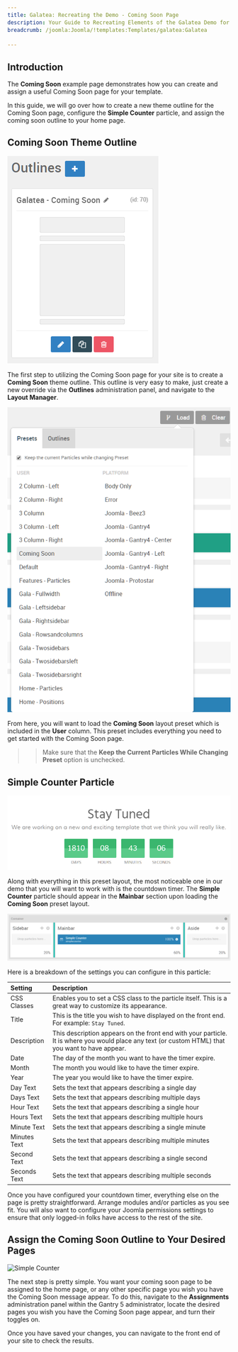 ```yaml
---
title: Galatea: Recreating the Demo - Coming Soon Page
description: Your Guide to Recreating Elements of the Galatea Demo for Joomla
breadcrumb: /joomla:Joomla/!templates:Templates/galatea:Galatea

---
```


## Introduction

The **Coming Soon** example page demonstrates how you can create and assign a useful Coming Soon page for your template. 

In this guide, we will go over how to create a new theme outline for the Coming Soon page, configure the **Simple Counter** particle, and assign the coming soon outline to your home page.

## Coming Soon Theme Outline

![Coming Soon](assets/comingsoon_1.png)

The first step to utilizing the Coming Soon page for your site is to create a **Coming Soon** theme outline. This outline is very easy to make, just create a new override via the **Outlines** administration panel, and navigate to the **Layout Manager**. 

![Coming Soon](assets/comingsoon_2.png)

From here, you will want to load the **Coming Soon** layout preset which is included in the **User** column. This preset includes everything you need to get started with the Coming Soon page.

>> Make sure that the **Keep the Current Particles While Changing Preset** option is unchecked.

## Simple Counter Particle

![Simple Counter](assets/comingsoon_4.png)

Along with everything in this preset layout, the most noticeable one in our demo that you will want to work with is the countdown timer. The **Simple Counter** particle should appear in the **Mainbar** section upon loading the **Coming Soon** preset layout. 

![Simple Counter](assets/comingsoon_3.png)

Here is a breakdown of the settings you can configure in this particle:

| Setting      | Description                                                                                                                                       |
| :-----       | :-----                                                                                                                                            |
| CSS Classes  | Enables you to set a CSS class to the particle itself. This is a great way to customize its appearance.                                           |
| Title        | This is the title you wish to have displayed on the front end. For example: `Stay Tuned`.                                                         |
| Description  | This description appears on the front end with your particle. It is where you would place any text (or custom HTML) that you want to have appear. |
| Date         | The day of the month you want to have the timer expire.                                                                                           |
| Month        | The month you would like to have the timer expire.                                                                                                |
| Year         | The year you would like to have the timer expire.                                                                                                 |
| Day Text     | Sets the text that appears describing a single day                                                                                                |
| Days Text    | Sets the text that appears describing multiple days                                                                                               |
| Hour Text    | Sets the text that appears describing a single hour                                                                                               |
| Hours Text   | Sets the text that appears describing multiple hours                                                                                              |
| Minute Text  | Sets the text that appears describing a single minute                                                                                             |
| Minutes Text | Sets the text that appears describing multiple minutes                                                                                            |
| Second Text  | Sets the text that appears describing a single second                                                                                             |
| Seconds Text | Sets the text that appears describing multiple seconds                                                                                            |

Once you have configured your countdown timer, everything else on the page is pretty straightforward. Arrange modules and/or particles as you see fit. You will also want to configure your Joomla permissions settings to ensure that only logged-in folks have access to the rest of the site.

## Assign the Coming Soon Outline to Your Desired Pages

![Simple Counter](assets/comingsoon_5.png)

The next step is pretty simple. You want your coming soon page to be assigned to the home page, or any other specific page you wish you have the Coming Soon message appear. To do this, navigate to the **Assignments** administration panel within the Gantry 5 administrator, locate the desired pages you wish you have the Coming Soon page appear, and turn their toggles on.

Once you have saved your changes, you can navigate to the front end of your site to check the results.